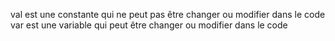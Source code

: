 val est une constante qui ne peut pas être changer ou modifier dans le code
var est une variable qui peut être changer ou modifier dans le code
